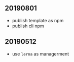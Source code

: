 ## 20190801

* publish template as npm
* publish cli npm

## 20190512

* use `lerna` as managerment
